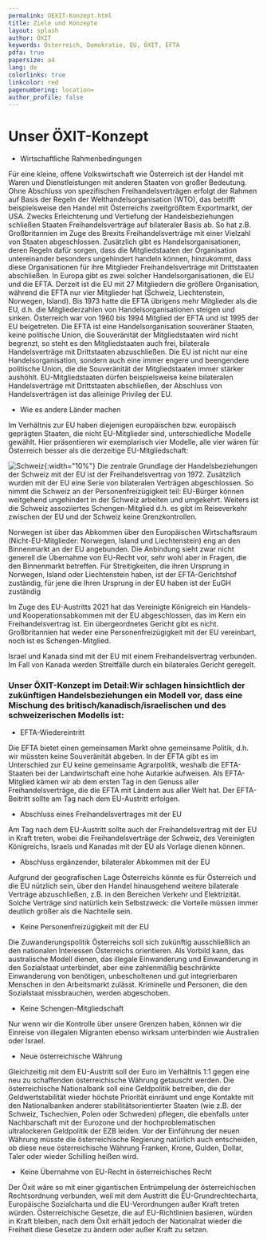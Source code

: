 ```yaml
---
permalink: OEXIT-Konzept.html
title: Ziele und Konzepte
layout: splash
author: ÖXIT
keywords: Österreich, Demokratie, EU, ÖXIT, EFTA
pdfa: true
papersize: a4
lang: de
colorlinks: true
linkcolor: red
pagenumbering: location=
author_profile: false
---
```


# Unser ÖXIT-Konzept

* Wirtschaftliche Rahmenbedingungen

Für eine kleine, offene Volkswirtschaft wie Österreich ist der Handel mit Waren und Dienstleistungen mit anderen Staaten von großer Bedeutung. Ohne Abschluss von spezifischen Freihandelsverträgen erfolgt der Rahmen auf Basis der Regeln der Welthandelsorganisation (WTO), das betrifft beispielsweise den Handel mit Österreichs zweitgrößtem Exportmarkt, der USA. Zwecks Erleichterung und Vertiefung der Handelsbeziehungen schließen Staaten Freihandelsverträge auf bilateraler Basis ab. So hat z.B. Großbritannien im Zuge des Brexits Freihandelsverträge mit einer Vielzahl von Staaten abgeschlossen. Zusätzlich gibt es Handelsorganisationen, deren Regeln dafür sorgen, dass die Mitgliedstaaten der Organisation untereinander besonders ungehindert handeln können, hinzukommt, dass diese Organisationen für ihre Mitglieder Freihandelsverträge mit Drittstaaten abschließen. In Europa gibt es zwei solcher Handelsorganisationen, die EU und die EFTA. Derzeit ist die EU mit 27 Mitgliedern die größere Organisation, während die EFTA nur vier Mitglieder hat (Schweiz, Liechtenstein, Norwegen, Island). Bis 1973 hatte die EFTA übrigens mehr Mitglieder als die EU, d.h. die Mitgliederzahlen von Handelsorganisationen steigen und sinken. Österreich war von 1960 bis 1994 Mitglied der EFTA und ist 1995 der EU beigetreten. Die EFTA ist eine Handelsorganisation souveräner Staaten, keine politische Union, die Souveränität der Mitgliedstaaten wird nicht begrenzt, so steht es den Mitgliedstaaten auch frei, bilaterale Handelsverträge mit Drittstaaten abzuschließen. Die EU ist nicht nur eine Handelsorganisation, sondern auch eine immer engere und beengendere politische Union, die die Souveränität der Mitgliedstaaten immer stärker aushöhlt. EU-Mitgliedstaaten dürfen beispielsweise keine bilateralen Handelsverträge mit Drittstaaten abschließen, der Abschluss von Handelsverträgen ist das alleinige Privileg der EU.

* Wie es andere Länder machen

Im Verhältnis zur EU haben diejenigen europäischen bzw. europäisch geprägten Staaten, die nicht EU-Mitglieder sind, unterschiedliche Modelle gewählt. Hier präsentieren wir exemplarisch vier Modelle, alle vier wären für Österreich besser als die derzeitige EU-Mitgliedschaft:

![Schweiz]({{site.url}}{{site.baseurl}}/assets/images/2024-02-24-Schweiz.svg){:width="10%"} Die zentrale Grundlage der Handelsbeziehungen der Schweiz mit der EU ist der Freihandelsvertrag von 1972. Zusätzlich wurden mit der EU eine Serie von bilateralen Verträgen abgeschlossen. So nimmt die Schweiz an der Personenfreizügigkeit teil: EU-Bürger können weitgehend ungehindert in der Schweiz arbeiten und umgekehrt. Weiters ist die Schweiz assoziiertes Schengen-Mitglied d.h. es gibt im Reiseverkehr zwischen der EU und der Schweiz keine Grenzkontrollen.

  Norwegen ist über das Abkommen über den Europäischen Wirtschaftsraum (Nicht-EU-Mitglieder: Norwegen, Island und Liechtenstein) eng an den Binnenmarkt an der EU angebunden. Die Anbindung sieht zwar nicht generell die Übernahme von EU-Recht vor, sehr wohl aber in Fragen, die den Binnenmarkt betreffen. Für Streitigkeiten, die ihren Ursprung in Norwegen, Island oder Liechtenstein haben, ist der EFTA-Gerichtshof zuständig, für jene die Ihren Ursprung in der EU haben ist der EuGH zuständig

  Im Zuge des EU-Austritts 2021 hat das Vereinigte Königreich ein Handels- und Kooperationsabkommen mit der EU abgeschlossen, das im Kern ein Freihandelsvertrag ist. Ein übergeordnetes Gericht gibt es nicht. Großbritannien hat weder eine Personenfreizügigkeit mit der EU vereinbart, noch ist es Schengen-Mitglied.

  Israel und Kanada sind mit der EU mit einem Freihandelsvertrag verbunden. Im Fall von Kanada werden Streitfälle durch ein bilaterales Gericht geregelt.

### Unser ÖXIT-Konzept im Detail:Wir schlagen hinsichtlich der zukünftigen Handelsbeziehungen ein Modell vor, dass eine Mischung des britisch/kanadisch/israelischen und des schweizerischen Modells ist:

* EFTA-Wiedereintritt

Die EFTA bietet einen gemeinsamen Markt ohne gemeinsame Politik, d.h. wir müssten keine Souveränität abgeben. In der EFTA gibt es im Unterschied zur EU keine gemeinsame Agrarpolitik, weshalb die EFTA-Staaten bei der Landwirtschaft eine hohe Autarkie aufweisen. Als EFTA-Mitglied kämen wir ab dem ersten Tag in den Genuss aller Freihandelsverträge, die die EFTA mit Ländern aus aller Welt hat. Der EFTA-Beitritt sollte am Tag nach dem EU-Austritt erfolgen.

* Abschluss eines Freihandelsvertrages mit der EU

Am Tag nach dem EU-Austritt sollte auch der Freihandelsvertrag mit der EU in Kraft treten, wobei die Freihandelsverträge der Schweiz, des Vereinigten Königreichs, Israels und Kanadas mit der EU als Vorlage dienen können.

* Abschluss ergänzender, bilateraler Abkommen mit der EU

Aufgrund der geografischen Lage Österreichs könnte es für Österreich und die EU nützlich sein, über den Handel hinausgehend weitere bilaterale Verträge abzuschließen, z.B. in den Bereichen Verkehr und Elektrizität. Solche Verträge sind natürlich kein Selbstzweck: die Vorteile müssen immer deutlich größer als die Nachteile sein.

* Keine Personenfreizügigkeit mit der EU

Die Zuwanderungspolitik Österreichs soll sich zukünftig ausschließlich an den nationalen Interessen Österreichs orientieren. Als Vorbild kann, das australische Modell dienen, das illegale Einwanderung und Einwanderung in den Sozialstaat unterbindet, aber eine zahlenmäßig beschränkte Einwanderung von benötigen, unbescholtenen und gut integrierbaren Menschen in den Arbeitsmarkt zulässt. Kriminelle und Personen, die den Sozialstaat missbrauchen, werden abgeschoben.

* Keine Schengen-Mitgliedschaft

Nur wenn wir die Kontrolle über unsere Grenzen haben, können wir die Einreise von illegalen Migranten ebenso wirksam unterbinden wie Australien oder Israel.

* Neue österreichische Währung

Gleichzeitig mit dem EU-Austritt soll der Euro im Verhältnis 1:1 gegen eine neu zu schaffenden österreichische Währung getauscht werden. Die österreichische Nationalbank soll eine Geldpolitik betreiben, die der Geldwertstabilität wieder höchste Priorität einräumt und enge Kontakte mit den Nationalbanken anderer stabilitätsorientierter Staaten (wie z.B. der Schweiz, Tschechien, Polen oder Schweden) pflegen, die ebenfalls unter Nachbarschaft mit der Eurozone und der hochproblematischen ultralockeren Geldpolitik der EZB leiden. Vor der Einführung der neuen Währung müsste die österreichische Regierung natürlich auch entscheiden, ob diese neue österreichische Währung Franken, Krone, Gulden, Dollar, Taler oder wieder Schilling heißen wird.

* Keine Übernahme von EU-Recht in österreichisches Recht

Der Öxit wäre so mit einer gigantischen Entrümpelung der österreichischen Rechtsordnung verbunden, weil mit dem Austritt die EU-Grundrechtecharta, Europäische Sozialcharta und die EU-Verordnungen außer Kraft treten würden. Österreichische Gesetze, die auf EU-Richtlinien basieren, würden in Kraft bleiben, nach dem Öxit erhält jedoch der Nationalrat wieder die Freiheit diese Gesetze zu ändern oder außer Kraft zu setzen.

